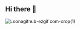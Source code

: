 ## Hi there 👋

![Loonagithub-ezgif com-crop(1)](https://github.com/user-attachments/assets/426d73ab-b6e0-4cba-b9c0-97edcf3a50b7)

<!--
**OtavioDSP/OtavioDSP** is a ✨ _special_ ✨ repository because its `README.md` (this file) appears on your GitHub profile.

Here are some ideas to get you started:

- 🔭 I’m currently working on ...
- 🌱 I’m currently learning ...
- 👯 I’m looking to collaborate on ...
- 🤔 I’m looking for help with ...
- 💬 Ask me about ...
- 📫 How to reach me: ...
- 😄 Pronouns: ...
- ⚡ Fun fact: ...
-->
